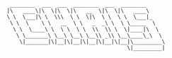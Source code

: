 ```
 ________  ___  ___  ________  ___  ________
|\   ____\|\  \|\  \|\   __  \|\  \|\   ____\
\ \  \___|\ \  \\\  \ \  \|\  \ \  \ \  \___|_
 \ \  \    \ \   __  \ \   _  _\ \  \ \_____  \
  \ \  \____\ \  \ \  \ \  \\  \\ \  \|____|\  \
   \ \_______\ \__\ \__\ \__\\ _\\ \__\____\_\  \
    \|_______|\|__|\|__|\|__|\|__|\|__|\_________\
                                      \|_________|

```
<!--
**ChristopherSchubert/ChristopherSchubert** is a ✨ _special_ ✨ repository because its `README.md` (this file) appears on your GitHub profile.

Here are some ideas to get you started:

- 🔭 I’m currently working on ...
- 🌱 I’m currently learning ...
- 👯 I’m looking to collaborate on ...
- 🤔 I’m looking for help with ...
- 💬 Ask me about ...
- 📫 How to reach me: ...
- 😄 Pronouns: ...
- ⚡ Fun fact: ...
-->
